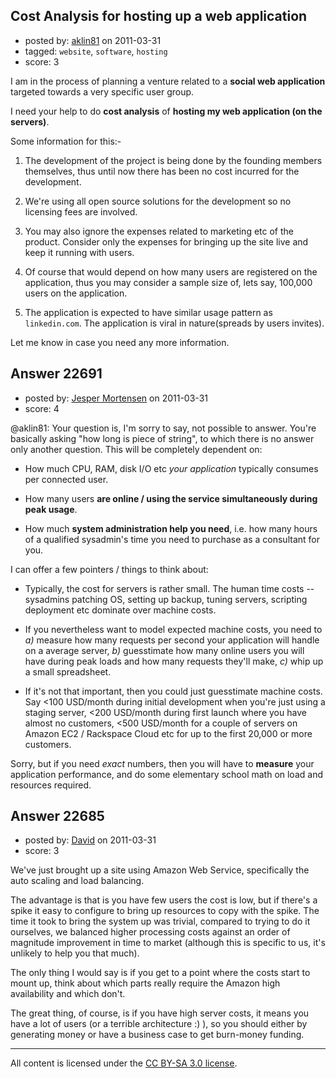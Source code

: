 ## Cost Analysis for hosting up a web application

- posted by: [aklin81](https://stackexchange.com/users/-1/8962-aklin81) on 2011-03-31
- tagged: `website`, `software`, `hosting`
- score: 3

I am in the process of planning a venture related to a **social web application** targeted towards a very specific user group. 

I need your help to do **cost analysis** of **hosting my web application (on the servers)**. 

Some information for this:-

1. The development of the project is being done by the founding members themselves, thus until now there has been no cost incurred for the development. 

2. We're using all open source solutions for the development so no licensing fees are involved. 

3. You may also ignore the expenses related to marketing etc of the product. Consider only the expenses for bringing up the site live and keep it running with users. 

4. Of course that would depend on how many users are registered on the application, thus you may consider a sample size of, lets say, 100,000 users on the application. 

5. The application is expected to have similar usage pattern as `linkedin.com`. The application is viral in nature(spreads by users invites).

Let me know in case you need any more information.



## Answer 22691

- posted by: [Jesper Mortensen](https://stackexchange.com/users/-1/1261-jesper-mortensen) on 2011-03-31
- score: 4

@aklin81: Your question is, I'm sorry to say, not possible to answer. You're basically asking "how long is piece of string", to which there is no answer only another question. This will be completely dependent on:

 - How much CPU, RAM, disk I/O etc *your application* typically consumes per connected user.

 - How many users **are online / using the service simultaneously during peak usage**.

 - How much **system administration help you need**, i.e. how many hours of a qualified sysadmin's time you need to purchase as a consultant for you.

I can offer a few pointers / things to think about:

 - Typically, the cost for servers is rather small. The human time costs -- sysadmins patching OS, setting up backup, tuning servers, scripting deployment etc dominate over machine costs.

 - If you nevertheless want to model expected machine costs, you need to *a)* measure how many requests per second your application will handle on a average server, *b)* guesstimate how many online users you will have during peak loads and how many requests they'll make, *c)* whip up a small spreadsheet.

 - If it's not that important, then you could just guesstimate machine costs. Say <100 USD/month during initial development when you're just using a staging server, <200 USD/month during first launch where you have almost no customers, <500 USD/month for a couple of servers on Amazon EC2 / Rackspace Cloud etc for up to the first 20,000 or more customers.

Sorry, but if you need *exact* numbers, then you will have to **measure** your application performance, and do some elementary school math on load and resources required.


## Answer 22685

- posted by: [David](https://stackexchange.com/users/-1/5460-david) on 2011-03-31
- score: 3

We've just brought up a site using Amazon Web Service, specifically the auto scaling and load balancing.

The advantage is that is you have few users the cost is low, but if there's a spike it easy to configure to bring up resources to copy with the spike. The time it took to bring the system up was trivial, compared to trying to do it ourselves, we balanced higher processing costs against an order of magnitude improvement in time to market (although this is specific to us, it's unlikely to help you that much).

The only thing I would say is if you get to a point where the costs start to mount up, think about which parts really require the Amazon high availability and which don't. 

The great thing, of course, is if you have high server costs, it means you have a lot of users (or a terrible architecture :) ), so you should either by generating money or have a business case to get burn-money funding.



---

All content is licensed under the [CC BY-SA 3.0 license](https://creativecommons.org/licenses/by-sa/3.0/).
